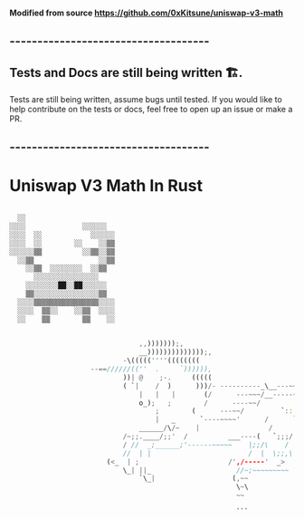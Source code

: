 #### Modified from source https://github.com/0xKitsune/uniswap-v3-math

## ------------------------------------
## Tests and Docs are still being written 🏗️.
Tests are still being written, assume bugs until tested. If you would like to help contribute on the tests or docs, feel free to open up an issue or make a PR.
## ------------------------------------

# Uniswap V3 Math In Rust

```rust

  ░░                      
░░░░              ░░░░░░  
░░░░  ░░            ░░░░░░
░░░░  ░░        ░░    ░░▒▒
░░░░░░▒▒          ░░▒▒░░▒▒
  ░░▒▒                ░░▒▒
    ░░▒▒  ░░░░░░░░  ░░▒▒  
      ░░░░░░░░░░░░░░░░    
    ░░░░░░░░██░░██░░░░░░  
    ▒▒░░░░░░░░░░░░░░░░▒▒  
  ░░░░▒▒▒▒▒▒▒▒▒▒▒▒▒▒▒▒░░░░
  ░░░░  ▒▒░░    ░░▒▒  ░░░░
  ░░    ▒▒        ▒▒    ░░

                        
                                ,,)))))));,      
                                __))))))))))))));,   
                            -\(((((''''(((((((( 
                    --==//////((''  .     `)))))), 
                            ))| @    ;-.     (((((           
                            ( `|    /  )      )))/- ----------_\__---~~__--~~--_
                                |   |   |       (/      ---~~~/__-----~~  ,;::'  \         ,
                                o_);   ;        /      ----~~/           \,-~~~\  |       /|
                                    ;        (      ---~~/         `:::|      |;|      < >
                                    |   _      `----~~~~'      /      `:|       \;\_____//
                                ______/\/~    |                 /        /         ~------~
                            /~;;.____/;;'  /          ___----(   `;;;/
                            / //  _;______;'------~~~~~    |;;/\    /
                            //  | |                        /  |  \;;,\
                        (<_  | ;                      /',/-----'  _>
                            \_| ||_                     //~;~~~~~~~~~
                                `\_|                   (,~~
                                                        \~\
                                                        ~~

                                                        ```
